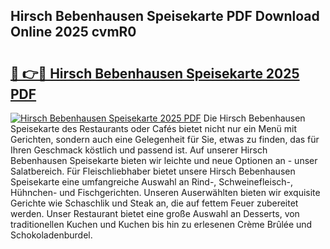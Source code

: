 ## Hirsch Bebenhausen Speisekarte PDF Download Online 2025 cvmR0

# <h2><a href="http://gc773r.nevu.top/?p=Hirsch+Bebenhausen+Speisekarte">🔗 👉🔴 Hirsch Bebenhausen Speisekarte 2025 PDF</a></h2>

[![Hirsch Bebenhausen Speisekarte 2025 PDF](https://i.imgur.com/dBaPXMq.png)](http://gc773r.nevu.top/?p=Hirsch+Bebenhausen+Speisekarte)
Die Hirsch Bebenhausen Speisekarte des Restaurants oder Cafés bietet nicht nur ein Menü mit Gerichten, sondern auch eine Gelegenheit für Sie, etwas zu finden, das für Ihren Geschmack köstlich und passend ist. Auf unserer Hirsch Bebenhausen Speisekarte bieten wir leichte und neue Optionen an - unser Salatbereich. Für Fleischliebhaber bietet unsere Hirsch Bebenhausen Speisekarte eine umfangreiche Auswahl an Rind-, Schweinefleisch-, Hühnchen- und Fischgerichten. Unseren Auserwählten bieten wir exquisite Gerichte wie Schaschlik und Steak an, die auf fettem Feuer zubereitet werden. Unser Restaurant bietet eine große Auswahl an Desserts, von traditionellen Kuchen und Kuchen bis hin zu erlesenen Crème Brûlée und Schokoladenburdel.
